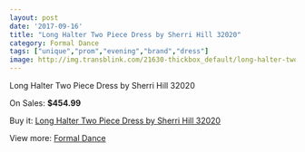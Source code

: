 ```yaml
---
layout: post
date: '2017-09-16'
title: "Long Halter Two Piece Dress by Sherri Hill 32020"
category: Formal Dance
tags: ["unique","prom","evening","brand","dress"]
image: http://img.transblink.com/21630-thickbox_default/long-halter-two-piece-dress-by-sherri-hill-32020.jpg
---
```

Long Halter Two Piece Dress by Sherri Hill 32020

On Sales: **$454.99**
<a href="https://www.transblink.com/en/formal-dance/6852-long-halter-two-piece-dress-by-sherri-hill-32020.html"><amp-img layout="responsive" width="600" height="600" src="//img.transblink.com/21630-thickbox_default/long-halter-two-piece-dress-by-sherri-hill-32020.jpg" alt="Long Halter Two Piece Dress by Sherri Hill 32020 0" /></a>
<a href="https://www.transblink.com/en/formal-dance/6852-long-halter-two-piece-dress-by-sherri-hill-32020.html"><amp-img layout="responsive" width="600" height="600" src="//img.transblink.com/21634-thickbox_default/long-halter-two-piece-dress-by-sherri-hill-32020.jpg" alt="Long Halter Two Piece Dress by Sherri Hill 32020 1" /></a>
<a href="https://www.transblink.com/en/formal-dance/6852-long-halter-two-piece-dress-by-sherri-hill-32020.html"><amp-img layout="responsive" width="600" height="600" src="//img.transblink.com/21633-thickbox_default/long-halter-two-piece-dress-by-sherri-hill-32020.jpg" alt="Long Halter Two Piece Dress by Sherri Hill 32020 2" /></a>
<a href="https://www.transblink.com/en/formal-dance/6852-long-halter-two-piece-dress-by-sherri-hill-32020.html"><amp-img layout="responsive" width="600" height="600" src="//img.transblink.com/21632-thickbox_default/long-halter-two-piece-dress-by-sherri-hill-32020.jpg" alt="Long Halter Two Piece Dress by Sherri Hill 32020 3" /></a>
<a href="https://www.transblink.com/en/formal-dance/6852-long-halter-two-piece-dress-by-sherri-hill-32020.html"><amp-img layout="responsive" width="600" height="600" src="//img.transblink.com/21631-thickbox_default/long-halter-two-piece-dress-by-sherri-hill-32020.jpg" alt="Long Halter Two Piece Dress by Sherri Hill 32020 4" /></a>

Buy it: [Long Halter Two Piece Dress by Sherri Hill 32020](https://www.transblink.com/en/formal-dance/6852-long-halter-two-piece-dress-by-sherri-hill-32020.html "Long Halter Two Piece Dress by Sherri Hill 32020")

View more: [Formal Dance](https://www.transblink.com/en/6-formal-dance "Formal Dance")